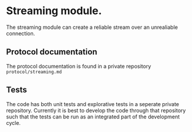 # Streaming module.

The streaming module can create a reliable stream over an unrealiable
connection.


## Protocol documentation

The protocol documentation is found in a private repository
`protocol/streaming.md`

## Tests

The code has both unit tests and explorative tests in a seperate
private repository. Currently it is best to develop the code through
that repository such that the tests can be run as an integrated part
of the development cycle.
